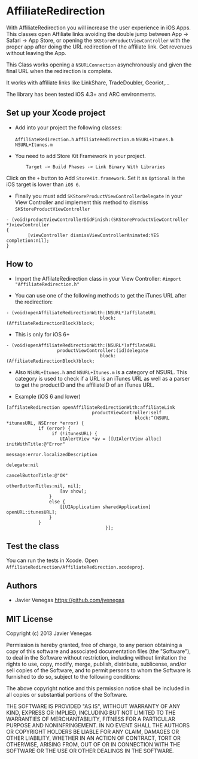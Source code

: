 AffiliateRedirection
====================

With AffiliateRedirection you will increase the user experience in iOS Apps. This classes open Affiliate links avoiding the double jump between App -> Safari -> App Store, or opening the `SKStoreProductViewController` with the proper app after doing the URL redirection of the affiliate link. Get revenues without leaving the App.

This Class works opening a `NSURLConnection` asynchronously and given the final URL when the redirection is complete.

It works with affiliate links like LinkShare, TradeDoubler, Georiot,...

The library has been tested iOS 4.3+ and ARC environments.


## Set up your Xcode project

* Add into your project the following classes:

  `AffiliateRedirection.h` 
   `AffiliateRedirection.m` 
	`NSURL+Itunes.h` 
	`NSURL+Itunes.m` 

* You need to add Store Kit Framework in your project.

          Target -> Build Phases -> Link Binary With Libraries
    
Click on the `+` button to Add `StoreKit.framework`. Set it as `Optional` is the iOS target is lower than `iOS 6`.

* Finally you must add `SKStoreProductViewControllerDelegate` in your View Controller and implement this method to dismiss `SKStoreProductViewController`
```objc
- (void)productViewControllerDidFinish:(SKStoreProductViewController *)viewController
{
        [viewController dismissViewControllerAnimated:YES completion:nil];
}
```
## How to

* Import the AffilateRedirection class in your View Controller:
	`#import "AffiliateRedirection.h"`

* You can use one of the following methods to get the iTunes URL after the redirection:
```objc
- (void)openAffiliateRedirectionWith:(NSURL*)affilateURL
                                   block:(AffiliateRedirectionBlock)block;
```
* This is only for iOS 6+
```objc
- (void)openAffiliateRedirectionWith:(NSURL*)affilateURL
                   productViewController:(id)delegate
                                   block:(AffiliateRedirectionBlock)block;
```



* Also `NSURL+Itunes.h` and `NSURL+Itunes.m` is a category of NSURL. This category is used to check if a URL is an iTunes URL as well as a parser to get the productID and the affiliateID of an iTunes URL.

* Example (iOS 6 and lower)
```objc
[affilateRedirection openAffiliateRedirectionWith:affiliateLink
                                productViewController:self
                                                block:^(NSURL *itunesURL, NSError *error) {
            if (error) {
                 if (!itunesURL) {
                    UIAlertView *av = [[UIAlertView alloc] initWithTitle:@"Error"
                                                                 message:error.localizedDescription
                                                                delegate:nil
                                                       cancelButtonTitle:@"OK"
                                                       otherButtonTitles:nil, nil];
                    [av show];
                }
                else {
                    [[UIApplication sharedApplication] openURL:itunesURL];
                }            
            }
                                     }];
```

## Test the class

You can run the tests in Xcode. Open `AffiliateRedirection/AffiliateRedirection.xcodeproj`.


## Authors

* Javier Venegas https://github.com/jvenegas


## MIT License

Copyright (c) 2013 Javier Venegas

Permission is hereby granted, free of charge, to any
person obtaining a copy of this software and associated
documentation files (the "Software"), to deal in the
Software without restriction, including without limitation
the rights to use, copy, modify, merge, publish,
distribute, sublicense, and/or sell copies of the
Software, and to permit persons to whom the Software is
furnished to do so, subject to the following conditions:

The above copyright notice and this permission notice
shall be included in all copies or substantial portions of
the Software.

THE SOFTWARE IS PROVIDED "AS IS", WITHOUT WARRANTY OF ANY
KIND, EXPRESS OR IMPLIED, INCLUDING BUT NOT LIMITED TO THE
WARRANTIES OF MERCHANTABILITY, FITNESS FOR A PARTICULAR
PURPOSE AND NONINFRINGEMENT. IN NO EVENT SHALL THE AUTHORS
OR COPYRIGHT HOLDERS BE LIABLE FOR ANY CLAIM, DAMAGES OR
OTHER LIABILITY, WHETHER IN AN ACTION OF CONTRACT, TORT OR
OTHERWISE, ARISING FROM, OUT OF OR IN CONNECTION WITH THE
SOFTWARE OR THE USE OR OTHER DEALINGS IN THE SOFTWARE.
